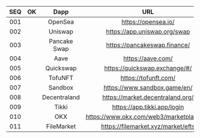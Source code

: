 | SEQ  | OK  |           Dapp            | URL |            Chains             | Methods | Events |
| :--: | :-: | :------------------------: | :-------: | :------------------------------: | ------- | ------ |
| 001  |   |          OpenSea          |     https://opensea.io/ |                                  |         |        |
| 002  |   |          Uniswap          |     https://app.uniswap.org/swap |                                  |         |        |
| 003  |   |          Pancake Swap          |   https://pancakeswap.finance/ |                                  |         |        |
| 004  |   |          Aave          |    https://aave.com/ |                                  |         |        |
| 005  |   |          Quickswap          |   https://quickswap.exchange/#/ |                                  |         |        |
| 006  |   |          TofuNFT          |    https://tofunft.com/ |                                  |         |        |
| 007  |   |          Sandbox          |    https://www.sandbox.game/en/ |                                  |         |        |
| 008  |   |          Decentraland          |   https://market.decentraland.org/ |                                  |         |        |
| 009  |   |          Tikki          |    https://app.tikki.app/login |                                  |         |        |
| 010  |   |          OKX          |     https://www.okx.com/web3/marketplace/nft |                                  |         |        |
| 011  |   |          FileMarket          |  https://filemarket.xyz/market/efts |                                  |         |        |
